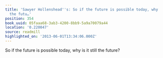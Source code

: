```yaml
---
title: 'Sawyer Hollenshead''s: So if the future is possible today, why is it still
  the futu…'
position: 354
book_uuid: 05faaa68-3ab3-4200-8bb9-5a9a70079a44
location: '0.220047'
source: readmill
highlighted_on: '2013-06-01T13:34:06.000Z'
---
```


So if the future is possible today, why is it still the future?